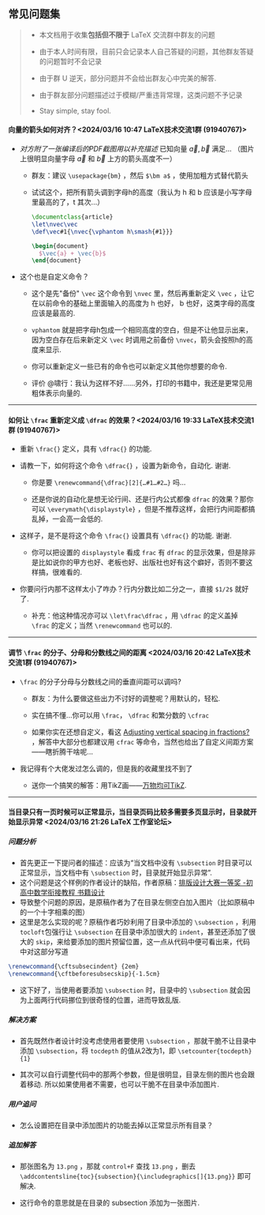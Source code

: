 ## 常见问题集

> - 本文档用于收集**包括但不限于** LaTeX 交流群中群友的问题
>
> - 由于本人时间有限，目前只会记录本人自己答疑的问题，其他群友答疑的问题暂时不会记录
>
> - 由于群 U 逆天，部分问题并不会给出群友心中完美的解答.
>
> - 由于群友部分问题描述过于模糊/严重违背常理，这类问题不予记录
>
> - Stay simple, stay fool.

#### 向量的箭头如何对齐？<2024/03/16 10:47 LaTeX技术交流1群 (91940767)>

- *对方附了一张编译后的PDF截图用以补充描述* 已知向量 $\vec a,\vec b$ 满足... （图片上很明显向量字母 $\vec a$ 和 $\vec b$ 上方的箭头高度不一）

  - 群友：建议 `\usepackage{bm}` ，然后 `$\bm a$` ，使用加粗方式替代箭头

  - 试试这个，把所有箭头调到字母h的高度（我认为 h 和 b 应该是小写字母里最高的了，t 其次...）
    ```tex
    \documentclass{article}
    \let\nvec\vec
    \def\vec#1{\nvec{\vphantom h\smash{#1}}}
    
    \begin{document}
      $\vec{a} + \vec{b}$
    \end{document}
    ```

- 这个也是自定义命令？

  - 这个是先"备份" `\vec` 这个命令到 `\nvec` 里，然后再重新定义 `\vec` ，让它在以前命令的基础上里面输入的高度为 h 也好， b 也好，这类字母的高度应该是最高的.

  - `vphantom` 就是把字母h包成一个相同高度的空白，但是不让他显示出来，因为空白存在后来新定义 `\vec` 时调用之前备份 `\nvec`，箭头会按照h的高度来显示.

  - 你可以重新定义一些已有的命令也可以新定义其他你想要的命令.

  - 评价 @啸行：我认为这样不好……另外，打印的书籍中，我还是更常见用粗体表示向量的.

---

#### 如何让 `\frac` 重新定义成 `\dfrac` 的效果？<2024/03/16 19:33 LaTeX技术交流1群 (91940767)>

- 重新 `\frac{}` 定义，具有 `\dfrac{}` 的功能.
- 请教一下，如何将这个命令 `\dfrac{}` ，设置为新命令，自动化. 谢谢.

  - 你是要 `\renewcommand{\dfrac}[2]{…#1…#2…}` 吗…

  - 还是你说的自动化是想无论行间、还是行内公式都像 `dfrac` 的效果？那你可以 `\everymath{\displaystyle}` ，但是不推荐这样，会把行内间距都搞乱掉，一会高一会低的.
- 这样子，是不是将这个命令 `\frac{}` 设置具有 `\dfrac{}` 的功能. 谢谢.

  - 你可以把设置的 `displaystyle` 看成 `frac` 有 `dfrac` 的显示效果，但是除非是比如说你的甲方也好、老板也好、出版社也好有这个癖好，否则不要这样搞，很难看的.
- 你要问行内那不这样太小了咋办？行内分数比如二分之一，直接 `$1/2$` 就好了.
  - 补充：他这种情况亦可以 `\let\frac\dfrac` ，用 `\dfrac` 的定义盖掉 `\frac` 的定义；当然 `\renewcommand` 也可以的.

---

#### 调节 `\frac` 的分子、分母和分数线之间的距离 <2024/03/16 20:42 LaTeX技术交流1群 (91940767)>

- `\frac` 的分子分母与分数线之间的垂直间距可以调吗?

	- 群友：为什么要做这些出力不讨好的调整呢？用默认的，轻松.

	- 实在搞不懂...你可以用 `\frac`， `\dfrac` 和繁分数的 `\cfrac`

	- 如果你实在还想自定义，看这 [Adjusting vertical spacing in fractions?](https://tex.stackexchange.com/questions/500157/adjusting-vertical-spacing-in-fractions) ，解答中大部分也都建议用 `cfrac` 等命令，当然也给出了自定义间距方案——瞎折腾干啥呢...
- 我记得有个大佬发过怎么调的，但是我的收藏里找不到了

	- 送你一个搞笑的解答：用TikZ画——[万物均可TikZ](https://tex.stackexchange.com/a/500341/299948).

---

#### 当目录只有一页时候可以正常显示，当目录页码比较多需要多页显示时，目录就开始显示异常 <2024/03/16 21:26 LaTeX 工作室论坛>

##### 问题分析

- 首先更正一下提问者的描述：应该为“当文档中没有 `\subsection` 时目录可以正常显示，当文档中有 `\subsection` 时，目录就开始显示异常”.
- 这个问题是这个样例的作者设计的缺陷，作者原稿：[排版设计大赛一等奖 -初高中数学衔接教程 书籍设计](https://ask.latexstudio.net/addons/ask/go/index?url=https%3A%2F%2Fwww.latexstudio.net%2Findex%2Fdetails%2Findex%2Fmid%2F951.html)
- 导致整个问题的原因，是原稿作者为了在目录左侧空白加入图片（比如原稿中的一个十字相乘的图）
- 这里是怎么实现的呢？原稿作者巧妙利用了目录中添加的 `\subsection` ，利用`tocloft`包强行让 `\subsection` 在目录中添加很大的 `indent`，甚至还添加了很大的 `skip`，来给要添加的图片预留位置，这一点从代码中便可看出来，代码中对这部分写道

```tex
\renewcommand{\cftsubsecindent} {2em}
\renewcommand{\cftbeforesubsecskip}{-1.5cm}
```

- 这下好了，当使用者要添加 `\subsection` 时，目录中的 `\subsection` 就会因为上面两行代码挪位到很奇怪的位置，进而导致乱版.

##### 解决方案

- 首先既然作者设计时没考虑使用者要使用 `\subsection` ，那就干脆不让目录中添加 `\subsection`，将 `tocdepth` 的值从2改为1，即 `\setcounter{tocdepth}{1}`

- 其次可以自行调整代码中的那两个参数，但是很明显，目录左侧的图片也会跟着移动. 所以如果使用者不需要，也可以干脆不在目录中添加图片.

##### 用户追问

- 怎么设置把在目录中添加图片的功能去掉以正常显示所有目录？

##### 追加解答

- 那张图名为 `13.png` ，那就 `control+F` 查找 `13.png` ，删去 `\addcontentsline{toc}{subsection}{\includegraphics[]{13.png}}` 即可解决.

- 这行命令的意思就是在目录的 subsection 添加为一张图片.